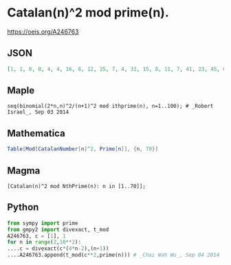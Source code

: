 # Catalan\(n\)^2 mod prime\(n\)\.
https://oeis.org/A246763
## JSON
```JSON
[1, 1, 0, 0, 4, 4, 16, 6, 12, 25, 7, 4, 31, 15, 8, 11, 7, 41, 23, 45, 69, 72, 29, 11, 2, 85, 4, 16, 73, 64, 2, 62, 69, 5, 29, 144, 16, 145, 157, 40, 9, 82, 75, 96, 88, 9, 100, 144, 36, 118, 8, 163, 212, 38, 9, 27, 185, 242, 203, 231, 11, 189, 250, 137, 116, 34, 91, 289, 10, 272]
```
## Maple
```Maple
seq(binomial(2*n,n)^2/(n+1)^2 mod ithprime(n), n=1..100); # _Robert Israel_, Sep 03 2014
```
## Mathematica
```Mathematica
Table[Mod[CatalanNumber[n]^2, Prime[n]], {n, 70}]
```
## Magma
```Magma
[Catalan(n)^2 mod NthPrime(n): n in [1..70]];
```
## Python
```Python
from sympy import prime
from gmpy2 import divexact, t_mod
A246763, c = [1], 1
for n in range(2,10**2):
....c = divexact(c*(4*n-2),(n+1))
....A246763.append(t_mod(c**2,prime(n))) # _Chai Wah Wu_, Sep 04 2014
```
